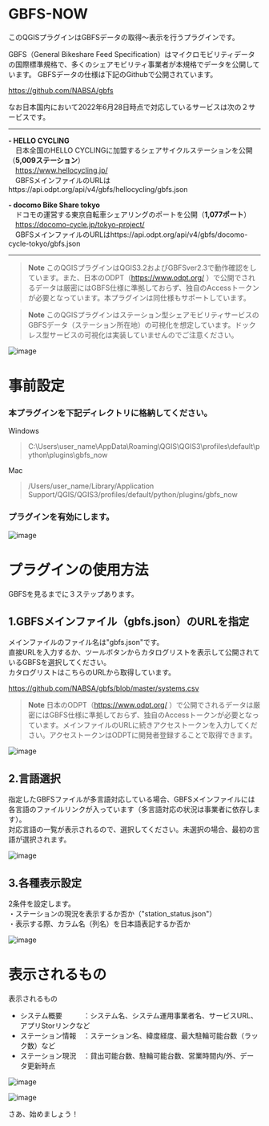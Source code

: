 # GBFS-NOW


このQGISプラグインはGBFSデータの取得～表示を行うプラグインです。  

GBFS（General Bikeshare Feed Specification）はマイクロモビリティデータの国際標準規格で、多くのシェアモビリティ事業者が本規格でデータを公開しています。  GBFSデータの仕様は下記のGithubで公開されています。  

https://github.com/NABSA/gbfs  

なお日本国内において2022年6月28日時点で対応しているサービスは次の２サービスです。  

---
**- HELLO CYCLING**  
　日本全国のHELLO CYCLINGに加盟するシェアサイクルステーションを公開（**5,009ステーション**）  
　https://www.hellocycling.jp/   
　GBFSメインファイルのURLはhttps://api.odpt.org/api/v4/gbfs/hellocycling/gbfs.json
    
**- docomo Bike Share tokyo**  
　ドコモの運営する東京自転車シェアリングのポートを公開（**1,077ポート**）  
　https://docomo-cycle.jp/tokyo-project/  
　GBFSメインファイルのURLはhttps://api.odpt.org/api/v4/gbfs/docomo-cycle-tokyo/gbfs.json
 
---
 
 
> **Note**
> このQGISプラグインはQGIS3.2およびGBFSver2.3で動作確認をしています。また、日本のODPT（https://www.odpt.org/ ）で公開でされるデータは厳密にはGBFS仕様に準拠しておらず、独自のAccessトークンが必要となっています。本プラグインは同仕様もサポートしています。  

> **Note**
> このQGISプラグインはステーション型シェアモビリティサービスのGBFSデータ（ステーション所在地）の可視化を想定しています。ドックレス型サービスの可視化は実装していませんのでご注意ください。  

![image](https://user-images.githubusercontent.com/13606213/176122064-8df71c49-d10f-4c1a-9bd4-653dac7f7f2e.png)


# 事前設定
### 本プラグインを下記ディレクトリに格納してください。  

Windows
>C:\Users\user_name\AppData\Roaming\QGIS\QGIS3\profiles\default\python\plugins\gbfs_now

Mac
>/Users/user_name/Library/Application Support/QGIS/QGIS3/profiles/default/python/plugins/gbfs_now

### プラグインを有効にします。  
![image](https://user-images.githubusercontent.com/13606213/169724659-ce130555-2cfb-4285-b0be-c97a07204646.png)


# プラグインの使用方法
GBFSを見るまでに３ステップあります。  
  
## 1.GBFSメインファイル（gbfs.json）のURLを指定  
  
メインファイルのファイル名は"gbfs.json"です。   
直接URLを入力するか、ツールボタンからカタログリストを表示して公開されているGBFSを選択してください。  
カタログリストはこちらのURLから取得しています。  
  
https://github.com/NABSA/gbfs/blob/master/systems.csv  
  
> **Note**
> 日本のODPT（https://www.odpt.org/ ）で公開でされるデータは厳密にはGBFS仕様に準拠しておらず、独自のAccessトークンが必要となっています。メインファイルのURLに続きアクセストークンを入力してください。アクセストークンはODPTに開発者登録することで取得できます。  
  
![image](https://user-images.githubusercontent.com/13606213/176124772-030c3a76-90fb-427a-ab91-bd4c7701afdd.png)

## 2.言語選択  
  
指定したGBFSファイルが多言語対応している場合、GBFSメインファイルには各言語のファイルリンクが入っています（多言語対応の状況は事業者に依存します）。  
対応言語の一覧が表示されるので、選択してください。未選択の場合、最初の言語が選択されます。  
  
![image](https://user-images.githubusercontent.com/13606213/176124387-3503ad6e-a647-409a-9c3c-a89d4a628f0f.png)
  
## 3.各種表示設定  
  
2条件を設定します。  
・ステーションの現況を表示するか否か（"station_status.json"）  
・表示する際、カラム名（列名）を日本語表記するか否か  
  
  ![image](https://user-images.githubusercontent.com/13606213/176125157-84de68b0-b93c-4c84-b12b-985754435995.png)


# 表示されるもの
  
表示されるもの  
- システム概要　　　：システム名、システム運用事業者名、サービスURL、アプリStorリンクなど  
- ステーション情報　：ステーション名、緯度経度、最大駐輪可能台数（ラック数）など  
- ステーション現況　：貸出可能台数、駐輪可能台数、営業時間内/外、データ更新時点

![image](https://user-images.githubusercontent.com/13606213/176126371-1f34ce41-d145-4223-9249-95b850316080.png)

![image](https://user-images.githubusercontent.com/13606213/176125981-68504f01-3ca0-4319-baec-4b56d75582a2.png)

さあ、始めましょう！
